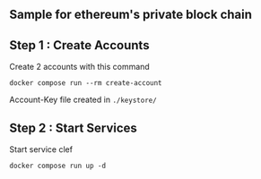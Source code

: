 Sample for ethereum's private block chain
--

## Step 1 : Create Accounts

Create 2 accounts with this command

```
docker compose run --rm create-account
```

Account-Key file created in `./keystore/`

## Step 2 : Start Services

Start service clef

```
docker compose run up -d
```
